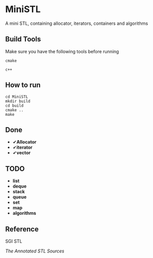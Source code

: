 # MiniSTL

A mini STL, containing allocator, iterators, containers and algorithms



## Build Tools

Make sure you have the following tools before running

```cmake```

```c++```

## How to run

```
cd MiniSTL
mkdir build
cd build
cmake ..
make
```

## Done

- ✔**Allocator**
- ✔**iterator**
- ✔**vector**

## TODO

- **list**
- **deque**
- **stack**
- **queue**
- **set**
- **map**
- **algorithms**

## Reference

SGI STL

*The Annotated STL Sources*





